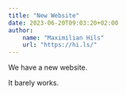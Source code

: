 ```yaml
---
title: "New Website"
date: 2023-06-20T09:03:20+02:00
author:
    name: "Maximilian Hils"
    url: "https://hi.ls/"
---
```


We have a new website.

<!--more-->

It barely works.